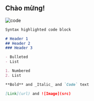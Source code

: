 ## Chào mừng!

![code](https://user-images.githubusercontent.com/87124758/124973402-adf09800-e055-11eb-8eee-eb3b1113b5af.gif)


```markdown
Syntax highlighted code block

# Header 1
## Header 2
### Header 3

- Bulleted
- List

1. Numbered
2. List

**Bold** and _Italic_ and `Code` text

[Link](url) and ![Image](src)
```
